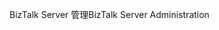 <span data-ttu-id="31455-101">BizTalk Server 管理</span><span class="sxs-lookup"><span data-stu-id="31455-101">BizTalk Server Administration</span></span>